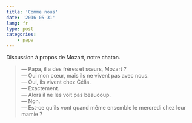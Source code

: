 ```yaml
---
title: 'Comme nous'
date: '2016-05-31'
lang: fr
type: post
categories:
    - papa
---
```


Discussion à propos de Mozart, notre chaton.

<!-- more -->

> — Papa, il a des frères et sœurs, Mozart ?  
> — Oui mon cœur, mais ils ne vivent pas avec nous.  
> — Oui, ils vivent chez Célia.  
> — Exactement.  
> — Alors il ne les voit pas beaucoup.  
> — Non.  
> — Est-ce qu'ils vont quand même ensemble le mercredi chez leur mamie ?
